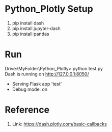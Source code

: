 # Python_Plotly Setup
1. pip install dash
2. pip install jupyter-dash
3. pip install pandas


# Run 

Drive:\MyFolder\Python_Plotly> python test.py   
Dash is running on http://127.0.0.1:8050/   

 * Serving Flask app 'test'
 * Debug mode: on

# Reference

1. Link: https://dash.plotly.com/basic-callbacks
